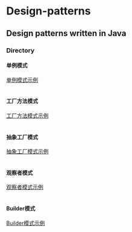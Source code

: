 # Design-patterns
## Design patterns written in Java
### Directory
#### 单例模式
[单例模式示例](docs/singleton/)<br>
<br>

#### 工厂方法模式
[工厂方法模式示例](https://github.com/)<br>
<br>

#### 抽象工厂模式
[抽象工厂模式示例](https://github.com/)<br>
<br>

#### 观察者模式
[观察者模式示例](docs/observer/)<br>
<br>

#### Builder模式
[Builder模式示例](docs/builder/)<br>
<br>




